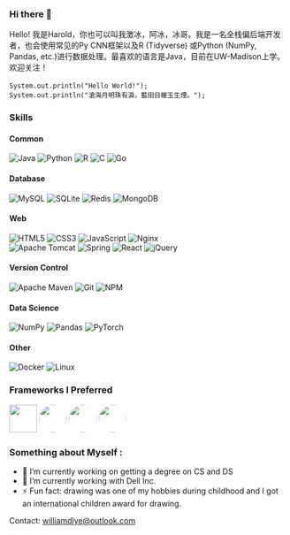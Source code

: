### Hi there 👋
Hello! 我是Harold，你也可以叫我澂冰，阿冰，冰哥。我是一名全栈偏后端开发者，也会使用常见的Py CNN框架以及R (Tidyverse) 或Python (NumPy, Pandas, etc.)进行数据处理。最喜欢的语言是Java，目前在UW-Madison上学。欢迎关注！<br><br>
```System.out.println("Hello World!");```<br>
```System.out.println("滄海月明珠有淚，藍田日暖玉生煙。");```

### Skills
#### Common
![Java](https://img.shields.io/badge/java-%23ED8B00.svg?style=for-the-badge&logo=java&logoColor=white)
![Python](https://img.shields.io/badge/python-3670A0?style=for-the-badge&logo=python&logoColor=ffdd54)
![R](https://img.shields.io/badge/r-%23276DC3.svg?style=for-the-badge&logo=r&logoColor=white)
![C](https://img.shields.io/badge/c-%2300599C.svg?style=for-the-badge&logo=c&logoColor=white)
![Go](https://img.shields.io/badge/go-%2300ADD8.svg?style=for-the-badge&logo=go&logoColor=white)
#### Database
![MySQL](https://img.shields.io/badge/mysql-%2300f.svg?style=for-the-badge&logo=mysql&logoColor=white)
![SQLite](https://img.shields.io/badge/sqlite-%2307405e.svg?style=for-the-badge&logo=sqlite&logoColor=white)
![Redis](https://img.shields.io/badge/redis-%23DD0031.svg?style=for-the-badge&logo=redis&logoColor=white)
![MongoDB](https://img.shields.io/badge/MongoDB-%234ea94b.svg?style=for-the-badge&logo=mongodb&logoColor=white)
#### Web
![HTML5](https://img.shields.io/badge/html5-%23E34F26.svg?style=for-the-badge&logo=html5&logoColor=white)
![CSS3](https://img.shields.io/badge/css3-%231572B6.svg?style=for-the-badge&logo=css3&logoColor=white)
 ![JavaScript](https://img.shields.io/badge/javascript-%23323330.svg?style=for-the-badge&logo=javascript&logoColor=%23F7DF1E)
 ![Nginx](https://img.shields.io/badge/nginx-%23009639.svg?style=for-the-badge&logo=nginx&logoColor=white)
 <br>
 ![Apache Tomcat](https://img.shields.io/badge/apache%20tomcat-%23F8DC75.svg?style=for-the-badge&logo=apache-tomcat&logoColor=black)
 ![Spring](https://img.shields.io/badge/spring-%236DB33F.svg?style=for-the-badge&logo=spring&logoColor=white)
 ![React](https://img.shields.io/badge/react-%2320232a.svg?style=for-the-badge&logo=react&logoColor=%2361DAFB)
 ![jQuery](https://img.shields.io/badge/jquery-%230769AD.svg?style=for-the-badge&logo=jquery&logoColor=white)
 #### Version Control
 ![Apache Maven](https://img.shields.io/badge/Apache%20Maven-C71A36?style=for-the-badge&logo=Apache%20Maven&logoColor=white)
 ![Git](https://img.shields.io/badge/git-%23F05033.svg?style=for-the-badge&logo=git&logoColor=white)
 ![NPM](https://img.shields.io/badge/NPM-%23000000.svg?style=for-the-badge&logo=npm&logoColor=white)
 #### Data Science
 ![NumPy](https://img.shields.io/badge/numpy-%23013243.svg?style=for-the-badge&logo=numpy&logoColor=white)
 ![Pandas](https://img.shields.io/badge/pandas-%23150458.svg?style=for-the-badge&logo=pandas&logoColor=white)
 ![PyTorch](https://img.shields.io/badge/PyTorch-%23EE4C2C.svg?style=for-the-badge&logo=PyTorch&logoColor=white)
 #### Other
 ![Docker](https://img.shields.io/badge/docker-%230db7ed.svg?style=for-the-badge&logo=docker&logoColor=white)
 ![Linux](https://img.shields.io/badge/Linux-FCC624?style=for-the-badge&logo=linux&logoColor=black)

### Frameworks I Preferred
<div style = "display:inline">
 <img src="https://user-images.githubusercontent.com/68500948/156462434-efd807d1-66a0-4634-9425-ca281374105f.png" width="50">
 <img src="https://user-images.githubusercontent.com/68500948/156462536-f66cf466-5c64-434d-8a5d-1e69608ed8c5.png" style="border-radius: 30px;" width="50">
 <img src="https://user-images.githubusercontent.com/68500948/156462845-6f78c857-e9e5-4562-a55e-f18b8560df6b.png" style="border-radius: 30px;" width="50">
 <img src="https://user-images.githubusercontent.com/68500948/156462790-028ede58-6be5-4f23-a04a-e3721870c209.png" style="border-radius: 30px;" width="50">
 </div>
 
### Something about Myself :
- 🔭 I’m currently working on getting a degree on CS and DS
- 🌱 I’m currently working with Dell Inc.
- ⚡ Fun fact: drawing was one of my hobbies during childhood and I got an international children award for drawing.

Contact: williamdlye@outlook.com

<!--
**Harold-y/Harold-y** is a ✨ _special_ ✨ repository because its `README.md` (this file) appears on your GitHub profile.

Here are some ideas to get you started:

- 🔭 I’m currently working on ...
- 🌱 I’m currently learning ...
- 👯 I’m looking to collaborate on ...
- 🤔 I’m looking for help with ...
- 💬 Ask me about ...
- 📫 How to reach me: ...
- 😄 Pronouns: ...
- ⚡ Fun fact: ...
-->
